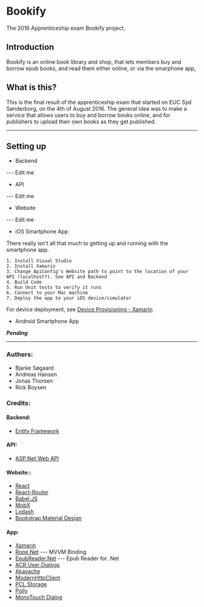 # Bookify
The 2016 Apprenticeship exam Bookify project.

## Introduction

Bookify is an online book library and shop, that lets members buy and borrow epub books, and read them either online, or via the smarphone app,

## What is this?

This is the final result of the apprenticeship exam that started on EUC Syd Sønderborg, on the 4th of August 2016.
The general idea was to make a service that allows users to buy and borrow books online, and for publishers to upload their own books as they get published.

---

## Setting up
*  Backend

--- Edit me

*  API

--- Edit me

*  Website

--- Edit me

*  iOS Smartphone App

There really isn't all that much to getting up and running with the smartphone app.

    1. Install Visual Studio
    2. Install Xamarin
    3. Change ApiConfig's Website path to point to the location of your API (localhost?). See API and Backend
    4. Build Code
    5. Run Unit tests to verify it runs
    6. Connect to your Mac machine
    7. Deploy the app to your iOS device/simulator

For device deployment, see [Device Provisioning - Xamarin](https://developer.xamarin.com/guides/ios/getting_started/installation/device_provisioning/)

* Android Smartphone App

***Pending***

---

### Authors:
* Bjarke Søgaard
* Andreas Hansen
* Jonas Thorsen
* Rick Boysen

### Credits:

#### Backend:
* [Entity Framework](http://www.asp.net/entity-framework)

#### API:
* [ASP.Net Web API](http://www.asp.net/web-api)

#### Website::
* [React](https://facebook.github.io/react/)
* [React-Router](https://github.com/reactjs/react-router)
* [Babel.JS](https://babeljs.io/)
* [MobX](https://github.com/mobxjs/mobx)
* [Lodash](https://lodash.com/)
* [Bookstrap Material Design](http://fezvrasta.github.io/bootstrap-material-design/)

#### App:
* [Xamarin](https://www.xamarin.com/)
* [Rope.Net](https://github.com/Falgantil/Rope.Net) --- MVVM Binding
* [EpubReader.Net](https://github.com/Falgantil/EpubReader.Net) --- Epub Reader for .Net
* [ACR User Dialogs](https://github.com/aritchie/userdialogs)
* [Akavache](https://github.com/akavache/Akavache)
* [ModernHttpClient](https://github.com/paulcbetts/ModernHttpClient)
* [PCL Storage](https://components.xamarin.com/gettingstarted/pclstorage)
* [Polly](https://github.com/App-vNext/Polly)
* [MonoTouch Dialog](https://github.com/migueldeicaza/MonoTouch.Dialog)
